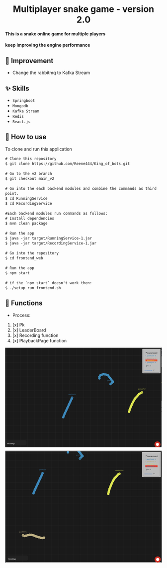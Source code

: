 
<h1 align="center">Multiplayer snake game - version 2.0 </h1>


#### This is a snake online game for multiple players 
#### keep improving the engine performance


## :wrench: Improvement
- Change the rabbitmq to Kafka Stream

## :sparkles: Skills
- `Springboot`
- `Mongodb`
- `Kafka Stream`
- `Redis`
- `React.js`


## :book: How to use
To clone and run this application
```
# Clone this repository
$ git clone https://github.com/Reene444/King_of_bots.git

# Go to the v2 branch
$ git checkout main_v2
 
# Go into the each backend modules and combine the commands as third point.
$ cd RunningService
$ cd RecordingService

#Each backend modules run commands as follows:
# Install dependencies
$ mvn clean package

# Run the app
$ java -jar target/RunningService-1.jar
$ java -jar target/RecordingService-1.jar

# Go into the repository
$ cd frontend_web

# Run the app
$ npm start

# if the `npm start` doesn't work then:
$ ./setup_run_frontend.sh

```
## :wrench: Functions
-  Process:
1. [x] Pk
2. [x] LeaderBoard
3. [x] Recording function
4. [x] PlaybackPage function


![image-5-camera.png](image-5-camera.png)